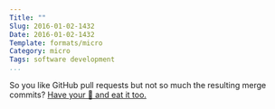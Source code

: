 ```yaml
---
Title: ""
Slug: 2016-01-02-1432
Date: 2016-01-02-1432
Template: formats/micro
Category: micro
Tags: software development
...
```



So you like GitHub pull requests but not so much the resulting merge commits?
[Have your 🍰 and eat it too.][🍰]

[🍰]: https://blog.spreedly.com/2014/06/24/merge-pull-request-considered-harmful/
